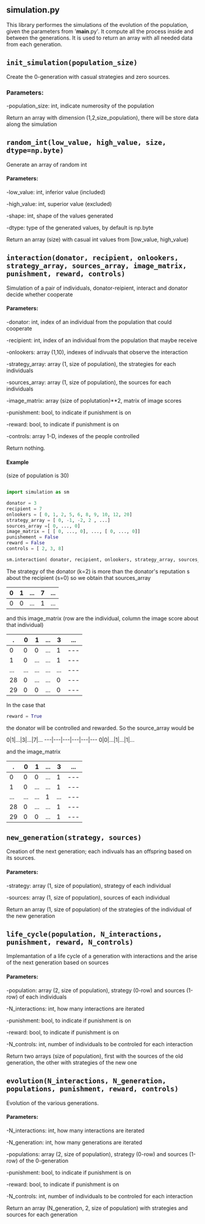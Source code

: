 ## simulation.py

This library performes the simulations of the evolution of the population, given the parameters from '__main__.py'. It compute all the process inside and between the generations. It is used to return an array with all needed data from each generation.

## `init_simulation(population_size)`

Create the 0-generation with casual strategies and zero sources.

### Parameters:

-population_size: int, indicate numerosity of the population
	
Return an array with dimension (1,2,size_population), there will be store data along the simulation


## `random_int(low_value, high_value, size, dtype=np.byte)`

Generate an array of random int

#### Parameters:
        
-low_value: int, inferior value (included)
        
-high_value: int, superior value (excluded)
        
-shape: int, shape of the values generated
        
-dtype: type of the generated values, by default is np.byte

Return an array (size) with casual int values from [low_value, high_value)


## `interaction(donator, recipient, onlookers, strategy_array, sources_array, image_matrix, punishment, reward, controls)`

Simulation of a pair of individuals, donator-reipient, interact and donator decide whether cooperate

#### Parameters:
	
-donator: int, index of an individual from the population that could cooperate

-recipient: int, index of an individual from the population that maybe receive

-onlookers: array (1,10), indexes of indivuals that observe the interaction

-strategy_array: array (1, size of population), the strategies for each individuals

-sources_array: array (1, size of population), the sources for each individuals

-image_matrix: array (size of poplutation)**2, matrix of image scores
    
-punishment: bool, to indicate if punishment is on
    
-reward: bool, to indicate if punishment is on
    
-controls: array 1-D, indexes of the people controlled

    
Return nothing.

#### Example
(size of population is 30)
```python

import simulation as sm

donator = 3
recipient = 7
onlookers = [ 0, 1, 2, 5, 6, 8, 9, 10, 12, 20]
strategy_array = [ 0, -1, -2, 2 , ...]
sources_array =[ 0, ..., 0]
image_matrix = [ [ 0, ..., 0], ..., [ 0, ..., 0]]
punishement = False
reward = False
controls = [ 2, 3, 8]

sm.interaction( donator, recipient, onlookers, strategy_array, sources_array, image_matrix, punishment, reward, controls)
```
The strategy of the donator (k=2) is more than the donator's reputation s about the recipient (s=0) so we obtain that sources_array

0|1|...|7|...
---|---|---|---|---
0|0|...|1|...

and this image_matrix (row are the individual, column the image score about that individual)

.|0|1|...|3|...
---|---|---|---|---|---
0|0|0|...|1|---
1|0|...|...|1|---
...|...|...|...|...|---
28|0|...|...|0|---
29|0|0|...|0|---

In the case that
```python
reward = True
```
the donator will be controlled and rewarded.
So the source_array would be

0|1|...|3|...|7|...
---|---|---|---|---|---
0|0|...|1|...|1|...

and the image_matrix

.|0|1|...|3|...
---|---|---|---|---|---
0|0|0|...|1|---
1|0|...|...|1|---
...|...|...|1|...|---
28|0|...|...|1|---
29|0|0|...|1|---



## `new_generation(strategy, sources)`

Creation of the next generation; each indivuals has an offspring based on its sources.
    
#### Parameters:
        
-strategy: array (1, size of population), strategy of each individual
    
-sources: array (1, size of population), sources of each individual

    
Return an array (1, size of population) of the strategies of the individual of the new generation


## `life_cycle(population, N_interactions, punishment, reward, N_controls)`

Implemantation of a life cycle of a generation with interactions and the arise of the next generation based on sources
    
#### Parameters:
   
-population: array (2, size of population), strategy (0-row) and sources (1-row) of each individuals
    
-N_interactions: int, how many interactions are iterated
    
-punishment: bool, to indicate if punishment is on
        
-reward: bool, to indicate if punishment is on
    
-N_controls: int, number of individuals to be controled for each interaction

    
Return two arrays (size of population), first with the sources of the old generation, the other with strategies of the new one


## `evolution(N_interactions, N_generation, populations, punishment, reward, controls)`

Evolution of the various generations.
    
#### Parameters:
    
-N_interactions: int, how many interactions are iterated
    
-N_generation: int, how many generations are iterated
    
-populations: array (2, size of population), strategy (0-row) and sources (1-row) of the 0-generation
   
-punishment: bool, to indicate if punishment is on
       
-reward: bool, to indicate if punishment is on
   
-N_controls: int, number of individuals to be controled for each interaction

    
Return an array (N_generation, 2, size of population) with strategies and sources for each generation

